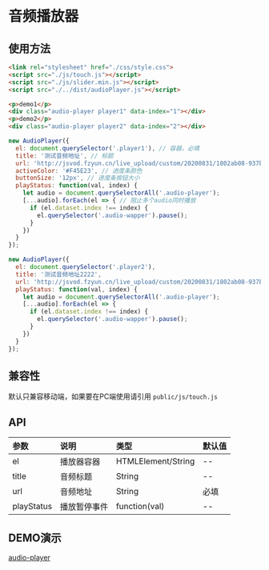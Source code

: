 # 音频播放器

## 使用方法

```html
<link rel="stylesheet" href="./css/style.css">
<script src="./js/touch.js"></script>
<script src="./js/slider.min.js"></script>
<script src="./../dist/audioPlayer.js"></script>
```

```html
<p>demo1</p>
<div class="audio-player player1" data-index="1"></div>
<p>demo2</p>
<div class="audio-player player2" data-index="2"></div>
```

```js
new AudioPlayer({
  el: document.querySelector('.player1'), // 容器，必填
  title: '测试音频地址', // 标题
  url: 'http://jsvod.fzyun.cn/live_upload/custom/20200831/1802ab08-937b-48e0-bf20-4d6756d2c8a4.mp3', // 音频地址
  activeColor: '#F45E23', // 进度条颜色
  buttonSize: '12px', // 进度条按钮大小
  playStatus: function(val, index) {
    let audio = document.querySelectorAll('.audio-player');
    [...audio].forEach(el => { // 阻止多个audio同时播放
      if (el.dataset.index !== index) {
        el.querySelector('.audio-wapper').pause();
      }
    })
  }
});

new AudioPlayer({
  el: document.querySelector('.player2'),
  title: '测试音频地址2222',
  url: 'http://jsvod.fzyun.cn/live_upload/custom/20200831/1802ab08-937b-48e0-bf20-4d6756d2c8a4.mp3',
  playStatus: function(val, index) {
    let audio = document.querySelectorAll('.audio-player');
    [...audio].forEach(el => {
      if (el.dataset.index !== index) {
        el.querySelector('.audio-wapper').pause();
      }
    })
  }
});
```

## 兼容性

默认只兼容移动端，如果要在PC端使用请引用 `public/js/touch.js`

## API

| 参数 | 说明 | 类型 |  默认值  |
|:-----|:---|:----| :----- |
| el | 播放器容器 | HTMLElement/String | -- |
| title | 音频标题 | String | -- |
| url | 音频地址 | String | 必填 |
| playStatus | 播放暂停事件 | function(val) | -- |

## DEMO演示

[audio-player](http://shenjp.top/v-audio-player/public/index.html)